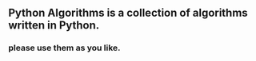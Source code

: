 ## Python Algorithms is a collection of algorithms written in Python.

### please use them as you like.
